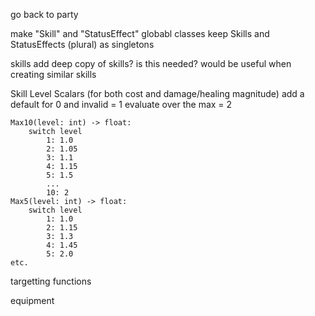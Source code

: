 go back to party

make "Skill" and "StatusEffect" globabl classes
keep Skills and StatusEffects (plural) as singletons

skills 
    add deep copy of skills? is this needed?
        would be useful when creating similar skills

Skill Level Scalars (for both cost and damage/healing magnitude)
    add a default for 0 and invalid = 1
    evaluate over the max = 2

    Max10(level: int) -> float: 
        switch level
            1: 1.0
            2: 1.05
            3: 1.1
            4: 1.15
            5: 1.5
            ...
            10: 2
    Max5(level: int) -> float: 
        switch level
            1: 1.0
            2: 1.15
            3: 1.3
            4: 1.45
            5: 2.0
    etc.

targetting functions

equipment